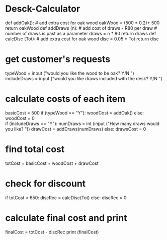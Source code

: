 # Desck-Calculator
def addOak():
     # add extra cost for oak wood
     oakWood = (500 * 0.2)+ 500
     return oakWood
def addDraws (n):
    # add cost of draws - R80 per draw
    # number of draws is past as a parameter
     draws = n * 80
     return draws
def calcDisc (Tot):
    # add extra cost for oak wood 
     disc = 0.05 * Tot
     return disc
# get customer's requests
typeWood = input ("would you like the wood to be oak? Y/N  ")
includeDraws = input ("would you like draws included with the desk? Y/N  ")
# calculate costs of each item 
basicCost = 500
if (typeWood == "Y"):
     woodCost = addOak()
else:
     woodCost = 0  
if (includeDraws == "Y"):
     numDraws = int (input ("How many draws would you like?  "))
     drawCost = addDraws(numDraws)
else:
     drawsCost = 0         
# find total cost
totCost = basicCost + woodCost + drawCost
# check for discount
if totCost < 650:
     discRec = calcDisc(Tot)
else:
     discRec = 0
# calculate final cost and print
finalCost = totCost - discRec
print (finalCost)           
